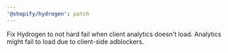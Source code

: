 ```yaml
---
'@shopify/hydrogen': patch
---
```


Fix Hydrogen to not hard fail when client analytics doesn't load. Analytics might fail to load due to client-side adblockers.

